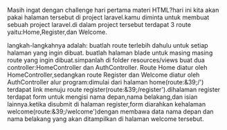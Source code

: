 Masih ingat dengan challenge hari pertama materi HTML?hari ini kita akan pakai halaman tersebut di project laravel.kamu diminta untuk membuat sebuah project laravel.di dalam project tersebut terdapat 3 route yaitu:Home,Register,dan Welcome.

langkah-langkahnya adalah:
buatlah route terlebih dahulu untuk setiap halaman yang ingin dibuat.
buatlah halaman blade untuk masing masing route yang ingin dibuat.simpanlah di folder resources/views
buat dua controller:HomeController dan AuthController.
Route Home diatur oleh HomeController,sedangkan route Register dan Welcome diatur oleh AuthController
alur program:dimulai dari halaman home(route:&39;/') terdapat link menuju route register(route:&39;/register').dihalaman register terdapat form untuk mengisi nama depan,nama belakang,dan isian lainnya.ketika disubmit di  halaman register,form diarahkan kehalaman welcome(route:&39;/welcome')dengan membawa data nama depan dan nama belakang yang akan ditampilkan di halaman welcome tersebut.
